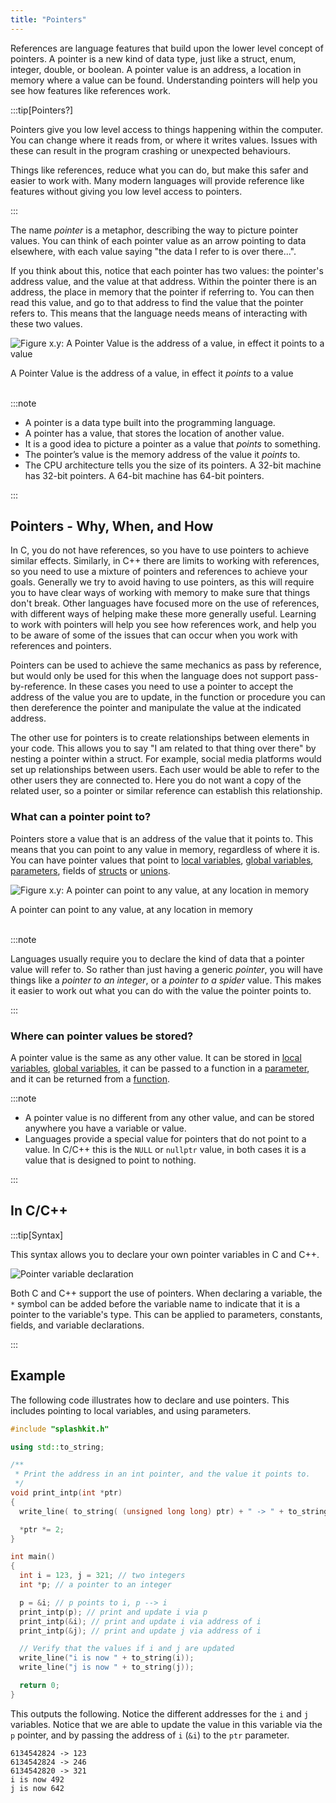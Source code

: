 ```yaml
---
title: "Pointers"
---
```


References are language features that build upon the lower level concept of pointers. A pointer is a new kind of data type, just like a struct, enum, integer, double, or boolean. A pointer value is an address, a location in memory where a value can be found. Understanding pointers will help you see how features like references work.

:::tip[Pointers?]

Pointers give you low level access to things happening within the computer. You can change where it reads from, or where it writes values. Issues with these can result in the program crashing or unexpected behaviours.

Things like references, reduce what you can do, but make this safer and easier to work with. Many modern languages will provide reference like features without giving you low level access to pointers.

:::

The name *pointer* is a metaphor, describing the way to picture pointer values. You can think of each pointer value as an arrow pointing to data elsewhere, with each value saying "the data I refer to is over there...".

If you think about this, notice that each pointer has two values: the pointer's address value, and the value at that address. Within the pointer there is an address, the place in memory that the pointer if referring to. You can then read this value, and go to that address to find the value that the pointer refers to. This means that the language needs means of interacting with these two values.

<a id="FigurePointerDefinition"></a>

![Figure x.y: A Pointer Value is the address of a value, in effect it points to a value](./images/pointer-what-is-it.png "A Pointer Value is the address of a value, in effect it points to a value")
<div class="caption">A Pointer Value is the address of a value, in effect it <em>points</em> to a value</div><br/>

:::note

- A pointer is a data type built into the programming language.
- A pointer has a value, that stores the location of another value.
- It is a good idea to picture a pointer as a value that *points* to something.
- The pointer’s value is the memory address of the value it *points* to.
- The CPU architecture tells you the size of its pointers. A 32-bit machine has 32-bit pointers. A 64-bit machine has 64-bit pointers.

:::

## Pointers - Why, When, and How

In C, you do not have references, so you have to use pointers to achieve similar effects. Similarly, in C++ there are limits to working with references, so you need to use a mixture of pointers and references to achieve your goals. Generally we try to avoid having to use pointers, as this will require you to have clear ways of working with memory to make sure that things don't break. Other languages have focused more on the use of references, with different ways of helping make these more generally useful. Learning to work with pointers will help you see how references work, and help you to be aware of some of the issues that can occur when you work with references and pointers.

Pointers can be used to achieve the same mechanics as pass by reference, but would only be used for this when the language does not support pass-by-reference. In these cases you need to use a pointer to accept the address of the value you are to update, in the function or procedure you can then dereference the pointer and manipulate the value at the indicated address.

The other use for pointers is to create relationships between elements in your code. This allows you to say "I am related to that thing over there" by nesting a pointer within a struct. For example, social media platforms would set up relationships between users. Each user would be able to refer to the other users they are connected to. Here you do not want a copy of the related user, so a pointer or similar reference can establish this relationship.

### What can a pointer point to?

Pointers store a value that is an address of the value that it points to. This means that you can point to any value in memory, regardless of where it is. You can have pointer values that point to [local variables](../../../2-organising-code/1-concepts/03-local-variable), [global variables](../../../2-organising-code/1-concepts/06-global-variables), [parameters](../../../2-organising-code/1-concepts/04-parameter), fields of [structs](../../../3-structuring-data/1-concepts/03-01-struct) or [unions](../../../3-structuring-data/1-concepts/03-05-union).

<a id="FigurePointerAccessHeap"></a>

![Figure x.y: A pointer can point to any value, at any location in memory](./images/pointers-what-can-they-point-to.png "A pointer can point to any value, at any location in memory")
<div class="caption">A pointer can point to any value, at any location in memory</div><br/>

:::note

Languages usually require you to declare the kind of data that a pointer value will refer to. So rather than just having a generic *pointer*, you will have things like a *pointer to an integer*, or a *pointer to a spider* value. This makes it easier to work out what you can do with the value the pointer points to.

:::

### Where can pointer values be stored?

A pointer value is the same as any other value. It can be stored in [local variables](../../../2-organising-code/1-concepts/03-local-variable), [global variables](../../../2-organising-code/1-concepts/06-global-variables), it can be passed to a function in a [parameter](../../../2-organising-code/1-concepts/04-parameter), and it can be returned from a [function](../../../2-organising-code/1-concepts/04-function-decl).

:::note

- A pointer value is no different from any other value, and can be stored anywhere you have a variable or value.
- Languages provide a special value for pointers that do not point to a value. In C/C++ this is the `NULL` or `nullptr` value, in both cases it is a value that is designed to point to nothing.

:::

## In C/C++

:::tip[Syntax]

This syntax allows you to declare your own pointer variables in C and C++.

![Pointer variable declaration](./images/pointer-decl.png)

Both C and C++ support the use of pointers. When declaring a variable, the `*` symbol can be added before the variable name to indicate that it is a pointer to the variable's type. This can be applied to parameters, constants, fields, and variable declarations.

:::

## Example

The following code illustrates how to declare and use pointers. This includes pointing to local variables, and using parameters.

```cpp
#include "splashkit.h"

using std::to_string;

/**
 * Print the address in an int pointer, and the value it points to.
 */
void print_intp(int *ptr)
{
  write_line( to_string( (unsigned long long) ptr) + " -> " + to_string(*ptr));

  *ptr *= 2;
}

int main()
{
  int i = 123, j = 321; // two integers
  int *p; // a pointer to an integer

  p = &i; // p points to i, p --> i
  print_intp(p); // print and update i via p
  print_intp(&i); // print and update i via address of i
  print_intp(&j); // print and update j via address of i

  // Verify that the values if i and j are updated
  write_line("i is now " + to_string(i));
  write_line("j is now " + to_string(j));

  return 0;
}
```

This outputs the following. Notice the different addresses for the `i` and `j` variables. Notice that we are able to update the value in this variable via the `p` pointer, and by passing the address of `i` (`&i`) to the `ptr` parameter.

```
6134542824 -> 123
6134542824 -> 246
6134542820 -> 321
i is now 492
j is now 642
```
